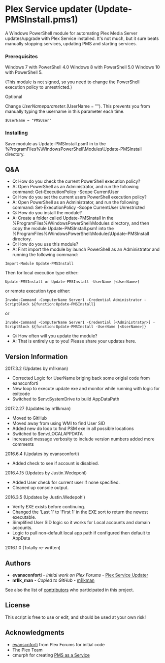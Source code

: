 # Plex Service updater (Update-PMSInstall.pms1)

A Windows PowerShell module for automating Plex Media Server updates/upgrade with Plex Service installed. It's not much, but it sure beats manually stopping services, updating PMS and starting services.

### Prerequisites

Windows 7 with PowerShell 4.0
Windows 8 with PowerShell 5.0
Windows 10 with PowerShell 5.

(This module is not signed, so you need to change the PowerShell execution policy to unrestricted.)

Optional

Change $UserName parameter. ($UserName = ""). This prevents you from manually typing the username in this parameter each time.

```
$UserName = "PMSUser"
```
### Installing

Save module as Update-PMSInstall.psm1 in to the %ProgramFiles%\WindowsPowerShell\Modules\Update-PMSInstall directory.

## Q&A

* Q: How do you check the current PowerShell execution policy?
* A: Open PowerShell as an Administrator, and run the following command: Get-ExecutionPolicy -Scope CurrentUser
* Q: How do you set the current users PowerShell execution policy?
* A: Open PowerShell as an Administrator, and run the following command: Set-ExecutionPolicy -Scope CurrentUser Unrestricted
* Q: How do you install the module?
* A: Create a folder called Update-PMSInstall in the %ProgramFiles%\WindowsPowerShell\Modules directory, and then copy the module Update-PMSInstall.psm1 into the %ProgramFiles%\WindowsPowerShell\Modules\Update-PMSInstall directory.
* Q: How do you use this module?
* A: First import the module by launch PowerShell as an Administrator and running the following command:
```
Import-Module Update-PMSInstall
```
Then for local execution type either:
```
Update-PMSInstall or Update-PMSInstall -UserName [<UserName>]
```
or remote execution type either:
```
Invoke-Command -ComputerName Server1 -Credential Administrator -ScriptBlock ${function:Update-PMSInstall}
```
or
```
Invoke-Command -ComputerName Server1 -Credential [<Administrator>] -ScriptBlock ${function:Update-PMSInstall -UserName [<UserName>]}
```
* Q:  How often will you update the module?
* A: That is entirely up to you! Please share your updates here.

## Version Information

  2017.3.2 (Updates by m1lkman)
  * Corrected Logic for UserName briging back some origial code from eansconforti
  * New loop to execute update exe and monitor while running with logic for exitcode
  * Switched to $env:SystemDrive to build AppDataPath
  
  2017.2.27 (Updates by m1lkman)
  * Moved to GitHub
  * Moved away from using WMI to find User SID
  * Added new do loop to find PSM exe in all possible locations
  * Switched to $env:LOCALAPPDATA
  * increased message verbosity to include version numbers added more comments
  
  2016.6.4 (Updates by evansconforti)
  * Added check to see if account is disabled.

  2016.4.15 (Updates by Justin.Wedepohl)
  * Added User check for current user if none specified.
  * Cleaned up console output.

  2016.3.5 (Updates by Justin.Wedepohl)
  * Verify EXE exists before continuing.
  * Changed the 'Last 1' to 'First 1' in the EXE sort to return the newest executable.
  * Simplified User SID logic so it works for Local accounts and domain accounts.
  * Logic to pull non-default local app path if configured then default to AppData

  2016.1.0 (Totally re-written)

## Authors

* **evansconforti** - *Initial work on Plex Forums* - [Plex Service Updater](https://forums.plex.tv/discussion/136596/utility-plex-service-updater/p1)
* **m1lk_man** - *Copied to GitHub* - [m1lkman](https://github.com/m1lkman)

See also the list of [contributors](https://github.com/your/project/contributors) who participated in this project.

## License

This script is free to use or edit, and should be used at your own risk!

## Acknowledgments

* [evanscnforti](https://forums.plex.tv/profile/discussions/evansconforti) from Plex Forums for initial code
* The Plex Team
* cmurph for creating [PMS as a Service](https://forums.plex.tv/discussion/93994/pms-as-a-service/p1)

